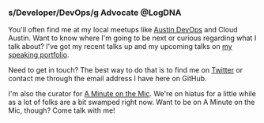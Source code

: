 ### s/Developer/DevOps/g Advocate @LogDNA

You'll often find me at my local meetups like [Austin DevOps](https://github.com/Austin-Devops) and Cloud Austin. Want to know where I'm going to be next or curious regarding what I talk about? I've got my recent talks up and my upcoming talks on [my speaking portfolio](https://speaking.nimbinatus.com).

Need to get in touch? The best way to do that is to find me on [Twitter](https://twitter.com/nimbinatus) or contact me through the email address I have here on GitHub.

I'm also the curator for [A Minute on the Mic](https://aminuteonthemic.com/). We're on hiatus for a little while as a lot of folks are a bit swamped right now. Want to be on A Minute on the Mic, though? Come talk with me! 

<!--
**nimbinatus/nimbinatus** is a ✨ _special_ ✨ repository because its `README.md` (this file) appears on your GitHub profile.

Here are some ideas to get you started:

- 🔭 I’m currently working on ...
- 🌱 I’m currently learning ...
- 👯 I’m looking to collaborate on ...
- 🤔 I’m looking for help with ...
- 💬 Ask me about ...
- 📫 How to reach me: ...
- 😄 Pronouns: ...
- ⚡ Fun fact: ...
-->
